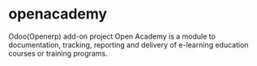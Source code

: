 openacademy
===========

Odoo(Openerp) add-on project
Open Academy is a module to documentation, tracking, reporting and delivery of e-learning education courses or training programs.
